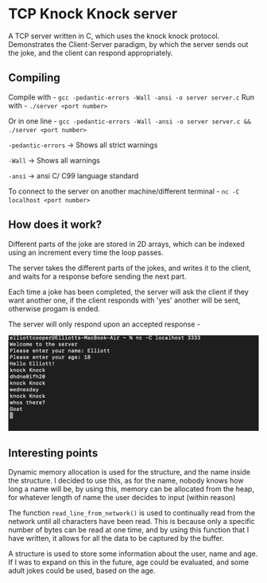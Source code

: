 # TCP Knock Knock server

  A TCP server written in C, which uses the knock knock protocol. Demonstrates the Client-Server paradigm, by which the server sends out the joke, and the client can respond appropriately.

## Compiling

  Compile with - `gcc -pedantic-errors -Wall -ansi -o server server.c`
  Run with - `./server <port number>`

  Or in one line -
  `gcc -pedantic-errors -Wall -ansi -o server server.c && ./server <port number>`

  `-pedantic-errors` -> Shows all strict warnings
  
  `-Wall` -> Shows all warnings 
  
  `-ansi` -> ansi C/ C99 language standard

  To connect to the server on another machine/different terminal -
  `nc -C localhost <port number>`

## How does it work?

  Different parts of the joke are stored in 2D arrays, which can be indexed using an increment every time the loop passes.

  The server takes the different parts of the jokes, and writes it to the client, and waits for a response before sending the next part.
  
  Each time a joke has been completed, the server will ask the client if they want another one, if the client responds with 'yes' another will be sent, otherwise progam is ended.
  
  The server will only respond upon an accepted response -
  
  ![TCP server in action](screenshot.png)
  
## Interesting points

  Dynamic memory allocation is used for the structure, and the name inside the structure. I decided to use this, as for the name, nobody knows how long a name will be, by using this, memory can be allocated from the heap, for whatever length of name the user decides to input (within reason)

  The function `read_line_from_network()` is used to continually read from the network until all characters have been read. This is because only a specific number of bytes can be read at one time, and by using this function that I have written, it allows for all the data to be captured by the buffer.
  
   A structure is used to store some information about the user, name and age. If I was to expand on this in the future, age could be evaluated, and some adult jokes could be used, based on the age.
